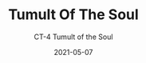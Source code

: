 ---
image_primary: "img/CT+Tumult+of+the+Soul+Art.jpg"
image_secondary: "img/CT+Tumult+of+the+Soul+Interior.jpg"
subtitle: "CT-4 Tumult of the Soul"
tags: 
  - "Wall Coverings"
title: "Tumult Of The Soul"
href: "https://www.areaenvironments.com/order/dmb1-zm4px-pj7hk"
designer: "Charlotte Terrell"
category: "Wall Coverings"
manufacturer: "Area Environments"
slug: "/manufacturers/area-environments/wall-coverings/charlotte-terrell-tumult-of-the-soul"
date: "2021-05-07"
---